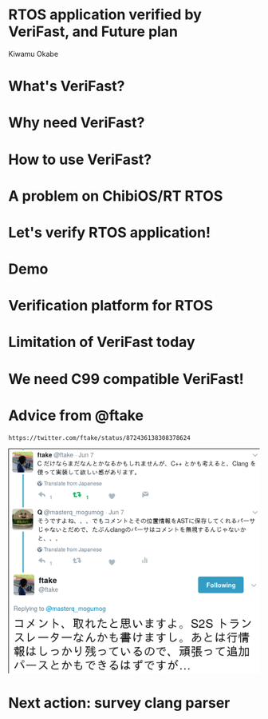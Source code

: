 # RTOS application verified by VeriFast, and Future plan

Kiwamu Okabe

# What's VeriFast?
# Why need VeriFast?
# How to use VeriFast?
# A problem on ChibiOS/RT RTOS
# Let's verify RTOS application!
# Demo
# Verification platform for RTOS
# Limitation of VeriFast today
# We need C99 compatible VeriFast!
# Advice from \@ftake

```
https://twitter.com/ftake/status/872436138308378624
```

![inline](img/ftake.png)

# Next action: survey clang parser
